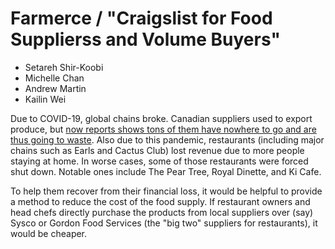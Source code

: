 # Farmerce / "Craigslist for Food Supplierss and Volume Buyers"

* Setareh Shir-Koobi
* Michelle Chan
* Andrew Martin
* Kailin Wei

Due to COVID-19, global chains broke. Canadian suppliers used to export produce, but [now reports shows tons of them have nowhere to go and are thus going to waste](https://globalnews.ca/news/6870689/coronavirus-canada-food-supply/). Also due to this pandemic, restaurants (including major chains such as Earls and Cactus Club) lost revenue due to more people staying at home. In worse cases, some of those restaurants were forced shut down. Notable ones include The Pear Tree, Royal Dinette, and Ki Cafe.

To help them recover from their financial loss, it would be helpful to provide a method to reduce the cost of the food supply. If restaurant owners and head chefs directly purchase the products from local suppliers over (say) Sysco or Gordon Food Services (the "big two" suppliers for restaurants), it would be cheaper. 
